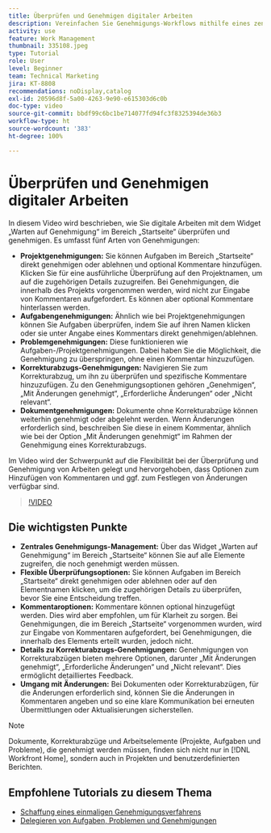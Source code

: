 ```yaml
---
title: Überprüfen und Genehmigen digitaler Arbeiten
description: Vereinfachen Sie Genehmigungs-Workflows mithilfe eines zentralen Managements im Widget „Warten auf Genehmigung“, flexiblen Überprüfungsoptionen, detaillierten Optionen für Korrekturabzug-Genehmigungen und klaren Kommentaren, um effiziente Kommunikation und Aktualisierungen sicherzustellen.
activity: use
feature: Work Management
thumbnail: 335108.jpeg
type: Tutorial
role: User
level: Beginner
team: Technical Marketing
jira: KT-8808
recommendations: noDisplay,catalog
exl-id: 20596d8f-5a00-4263-9e90-e615303d6c0b
doc-type: video
source-git-commit: bbdf99c6bc1be714077fd94fc3f8325394de36b3
workflow-type: ht
source-wordcount: '383'
ht-degree: 100%

---
```


# Überprüfen und Genehmigen digitaler Arbeiten

In diesem Video wird beschrieben, wie Sie digitale Arbeiten mit dem Widget „Warten auf Genehmigung“ im Bereich „Startseite“ überprüfen und genehmigen. Es umfasst fünf Arten von Genehmigungen:

* **Projektgenehmigungen:** Sie können Aufgaben im Bereich „Startseite“ direkt genehmigen oder ablehnen und optional Kommentare hinzufügen. Klicken Sie für eine ausführliche Überprüfung auf den Projektnamen, um auf die zugehörigen Details zuzugreifen. Bei Genehmigungen, die innerhalb des Projekts vorgenommen werden, wird nicht zur Eingabe von Kommentaren aufgefordert. Es können aber optional Kommentare hinterlassen werden.
* **Aufgabengenehmigungen:** Ähnlich wie bei Projektgenehmigungen können Sie Aufgaben überprüfen, indem Sie auf ihren Namen klicken oder sie unter Angabe eines Kommentars direkt genehmigen/ablehnen.
* **Problemgenehmigungen:** Diese funktionieren wie Aufgaben-/Projektgenehmigungen. Dabei haben Sie die Möglichkeit, die Genehmigung zu überspringen, ohne einen Kommentar hinzuzufügen.
* **Korrekturabzugs-Genehmigungen:** Navigieren Sie zum Korrekturabzug, um ihn zu überprüfen und spezifische Kommentare hinzuzufügen. Zu den Genehmigungsoptionen gehören „Genehmigen“, „Mit Änderungen genehmigt“, „Erforderliche Änderungen“ oder „Nicht relevant“.
* **Dokumentgenehmigungen:** Dokumente ohne Korrekturabzüge können weiterhin genehmigt oder abgelehnt werden. Wenn Änderungen erforderlich sind, beschreiben Sie diese in einem Kommentar, ähnlich wie bei der Option „Mit Änderungen genehmigt“ im Rahmen der Genehmigung eines Korrekturabzugs.

Im Video wird der Schwerpunkt auf die Flexibilität bei der Überprüfung und Genehmigung von Arbeiten gelegt und hervorgehoben, dass Optionen zum Hinzufügen von Kommentaren und ggf. zum Festlegen von Änderungen verfügbar sind. 

>[!VIDEO](https://video.tv.adobe.com/v/3444955/?quality=12&learn=on&enablevpops=1&captions=ger)

## Die wichtigsten Punkte

* **Zentrales Genehmigungs-Management:** Über das Widget „Warten auf Genehmigung“ im Bereich „Startseite“ können Sie auf alle Elemente zugreifen, die noch genehmigt werden müssen. 
* **Flexible Überprüfungsoptionen:** Sie können Aufgaben im Bereich „Startseite“ direkt genehmigen oder ablehnen oder auf den Elementnamen klicken, um die zugehörigen Details zu überprüfen, bevor Sie eine Entscheidung treffen. 
* **Kommentaroptionen:** Kommentare können optional hinzugefügt werden. Dies wird aber empfohlen, um für Klarheit zu sorgen. Bei Genehmigungen, die im Bereich „Startseite“ vorgenommen wurden, wird zur Eingabe von Kommentaren aufgefordert, bei Genehmigungen, die innerhalb des Elements erteilt wurden, jedoch nicht. 
* **Details zu Korrekturabzugs-Genehmigungen:** Genehmigungen von Korrekturabzügen bieten mehrere Optionen, darunter „Mit Änderungen genehmigt“, „Erforderliche Änderungen“ und „Nicht relevant“. Dies ermöglicht detailliertes Feedback. 
* **Umgang mit Änderungen:** Bei Dokumenten oder Korrekturabzügen, für die Änderungen erforderlich sind, können Sie die Änderungen in Kommentaren angeben und so eine klare Kommunikation bei erneuten Übermittlungen oder Aktualisierungen sicherstellen. 


>[!NOTE]
>
>Dokumente, Korrekturabzüge und Arbeitselemente (Projekte, Aufgaben und Probleme), die genehmigt werden müssen, finden sich nicht nur in [!DNL Workfront Home], sondern auch in Projekten und benutzerdefinierten Berichten.

## Empfohlene Tutorials zu diesem Thema

* [Schaffung eines einmaligen Genehmigungsverfahrens](/help/manage-work/approval-processes-and-milestone-paths/create-a-single-use-approval-process.md)
* [Delegieren von Aufgaben, Problemen und Genehmigungen](/help/manage-work/approval-processes-and-milestone-paths/delegate-approvals.md)


<!--
learn more URLS
Approving work
Home area for Reviewers
Guides
Home overview for Reviewers
Issue page overview
-->
